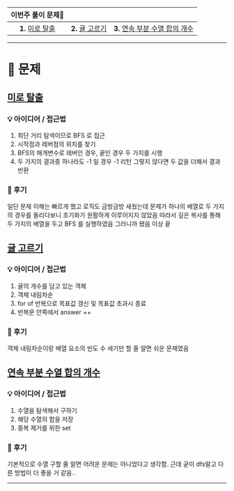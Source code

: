 | 이번주 풀이 문제🧩  |                   |                |
|:-------------:|:-------------------:|:-------------------:|
| **1.** [미로 탈출](https://school.programmers.co.kr/learn/courses/30/lessons/159993) | **2.** [귤 고르기](https://school.programmers.co.kr/learn/courses/30/lessons/138476) | **3.** [연속 부분 수열 합의 개수](https://school.programmers.co.kr/learn/courses/30/lessons/131701) |
---

# 🧩 문제

## [미로 탈출](https://school.programmers.co.kr/learn/courses/30/lessons/159993)

### 💡 아이디어 / 접근법 
1. 최단 거리 탐색이므로 BFS 로 접근
2. 시작점과 레버점의 위치를 찾기
3. BFS의 매개변수로 레버인 경우, 끝인 경우 두 가지를 시행
4. 두 가지의 결과중 하나라도 -1 일 경우 -1 리턴 그렇지 않다면 두 값을 더해서 결과 반환

### 🤔 후기
일단 문제 이해는 빠르게 했고 로직도 금방금방 새웠는데 문제가 하나의 배열로 두 가지의 경우를 돌리다보니 초기화가 원활하게 이루어지지 않았음 따라서 깊은 복사를 통해 두 가지의 배열을 두고 BFS 를 실행하였음 그러니까 됐음 이상 끝

## [귤 고르기](https://school.programmers.co.kr/learn/courses/30/lessons/138476)

### 💡 아이디어 / 접근법 
1. 귤의 개수를 담고 있는 객체 
2. 객체 내림차순
3. for of 반복으로 목표값 갱신 및 목표값 초과시 종료
4. 반복문 안쪽에서 answer ++

### 🤔 후기
객체 내림차순이랑 배열 요소의 빈도 수 세기만 할 줄 알면 쉬운 문제였음

## [연속 부분 수열 합의 개수](https://school.programmers.co.kr/learn/courses/30/lessons/131701)

### 💡 아이디어 / 접근법 
1. 수열을 탐색해서 구하기
2. 해당 수열의 합을 저장
3. 중복 제거를 위한 set

### 🤔 후기
기본적으로 수열 구할 줄 알면 어려운 문제는 아니었다고 생각함. 근데 굳이 dfs말고 다른 방법이 더 좋을 거 같음..

---